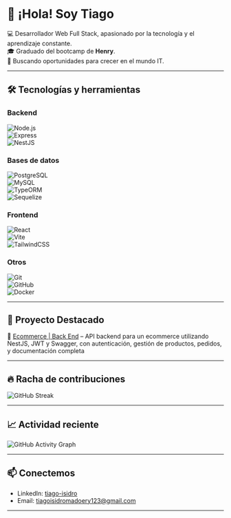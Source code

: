 # 👋 ¡Hola! Soy Tiago  

💻 Desarrollador Web Full Stack, apasionado por la tecnología y el aprendizaje constante.  
🎓 Graduado del bootcamp de **Henry**.  
🚀 Buscando oportunidades para crecer en el mundo IT.  

---

## 🛠️ Tecnologías y herramientas  

### Backend  
![Node.js](https://img.shields.io/badge/Node.js-43853D?style=for-the-badge&logo=node.js&logoColor=white)  
![Express](https://img.shields.io/badge/Express-000000?style=for-the-badge&logo=express&logoColor=white)  
![NestJS](https://img.shields.io/badge/NestJS-E0234E?style=for-the-badge&logo=nestjs&logoColor=white) 

### Bases de datos  
![PostgreSQL](https://img.shields.io/badge/PostgreSQL-316192?style=for-the-badge&logo=postgresql&logoColor=white)  
![MySQL](https://img.shields.io/badge/MySQL-005C84?style=for-the-badge&logo=mysql&logoColor=white)  
![TypeORM](https://img.shields.io/badge/TypeORM-FF5733?style=for-the-badge&logo=typeorm&logoColor=white)  
![Sequelize](https://img.shields.io/badge/Sequelize-3B4D98?style=for-the-badge&logo=sequelize&logoColor=white)  

### Frontend  
![React](https://img.shields.io/badge/React-20232A?style=for-the-badge&logo=react&logoColor=61DAFB)  
![Vite](https://img.shields.io/badge/Vite-646CFF?style=for-the-badge&logo=vite&logoColor=FFD62E)  
![TailwindCSS](https://img.shields.io/badge/Tailwind_CSS-38B2AC?style=for-the-badge&logo=tailwind-css&logoColor=white)  

### Otros  
![Git](https://img.shields.io/badge/Git-F05033?style=for-the-badge&logo=git&logoColor=white)  
![GitHub](https://img.shields.io/badge/GitHub-181717?style=for-the-badge&logo=github&logoColor=white)  
![Docker](https://img.shields.io/badge/Docker-2496ED?style=for-the-badge&logo=docker&logoColor=white)  

---

## 📌 Proyecto Destacado
🔹 [Ecommerce | Back End](https://github.com/tiagoisi/ecommerce-tiagoisi) – API backend para un ecommerce utilizando NestJS, JWT y Swagger, con autenticación, gestión de productos, pedidos, y documentación completa

---

## 🔥 Racha de contribuciones  
![GitHub Streak](https://streak-stats.demolab.com?user=tiagoisi&theme=radical&hide_border=true)  

---

## 📈 Actividad reciente  
![GitHub Activity Graph](https://github-readme-activity-graph.vercel.app/graph?username=tiagoisi&theme=radical&hide_border=true)  

---

## 📫 Conectemos  
- LinkedIn: [tiago-isidro](https://www.linkedin.com/in/tiago-isidro/)  
- Email: tiagoisidromadoery123@gmail.com  

---
